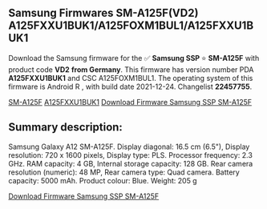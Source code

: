 <h2>Samsung Firmwares SM-A125F(VD2) A125FXXU1BUK1/A125FOXM1BUL1/A125FXXU1BUK1</h2>
Download the Samsung firmware for the ✅ <strong>Samsung SSP </strong> ⭐ <strong>SM-A125F</strong> with product code <strong>VD2</strong> <strong> from Germany</strong>. This firmware has version number PDA <strong>A125FXXU1BUK1</strong> and CSC A125FOXM1BUL1. The operating system of this firmware is Android R , with build date 2021-12-24. Changelist <strong>22457755</strong>.

[SM-A125F](https://samfirm.shop/samsung/model/SM-A125F)
[A125FXXU1BUK1](https://samfirm.shop/samsung/pda/A125FXXU1BUK1)
[Download Firmware Samsung SSP SM-A125F](https://samfirm.shop/samsung/firmware/485448)
<h2>Summary description:</h2>
<p>Samsung Galaxy A12 SM-A125F. Display diagonal: 16.5 cm (6.5"), Display resolution: 720 x 1600 pixels, Display type: PLS. Processor frequency: 2.3 GHz. RAM capacity: 4 GB, Internal storage capacity: 128 GB. Rear camera resolution (numeric): 48 MP, Rear camera type: Quad camera. Battery capacity: 5000 mAh. Product colour: Blue. Weight: 205 g</p>


[Download Firmware Samsung SSP SM-A125F](https://samfirm.shop/samsung/firmware/485448)
